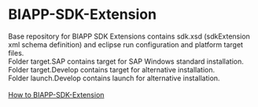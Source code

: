 # BIAPP-SDK-Extension
Base repository for BIAPP SDK Extensions contains sdk.xsd (sdkExtension xml schema definition) and eclipse run configuration and platform target files.<br/>
Folder target.SAP contains target for SAP Windows standard installation.<br/>
Folder target.Develop contains target for alternative installation.<br/>
Folder launch.Develop contains launch for alternative installation.<br/>
<br/>
<a href="http://jearn.net16.net/biapp/BIAPP-SDK-Extension/en.html">How to BIAPP-SDK-Extension</a>
